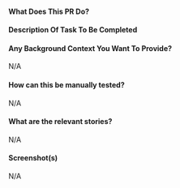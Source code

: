 #### What Does This PR Do?

#### Description Of Task To Be Completed


#### Any Background Context You Want To Provide?
N/A

#### How can this be manually tested?
N/A

#### What are the relevant stories?
N/A

#### Screenshot(s)
N/A
